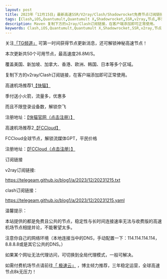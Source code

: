 ```yaml
---
layout: post
title: 2023年「12月15日」最新高速SSR/V2ray/Clash/Shadowrocket免费节点订阅链接
tags: [Clash,iOS,Quantumult,Quantumult X,Shadowrocket,SSR,v2ray,节点,苹果,小火箭,订阅链]
description: Maven 复制下方的v2ray/Clash订阅链接，在客户端添加即可正常使用。
keywords: Clash,iOS,Quantumult,Quantumult X,Shadowrocket,SSR,v2ray,节点,苹果,小火箭,订阅链接
---
```


关注[「TG频道」](https://t.me/+Nz3-ybO4nwMzMDU1) 可第一时间获得节点更新消息，还可解锁神秘高速节点！

本次更新共50个可用节点，最高速度26.8M/S。

覆盖美国、新加坡、加拿大、香港、欧洲、韩国、日本等多个区域。

复制下方的v2ray/Clash订阅链接，在客户端添加即可正常使用。

高速机场推荐1[【快猫】](https://tg-nav.github.io/nodeshare/)

季付送小火箭，流量多，优惠多

而且不限登录设备数，解锁奈飞

注册地址：[【快猫官网（点击注册）】](https://tg-nav.github.io/nodeshare/)

<!--高速机场推荐2[【星链云】](https://starlinkcloud.cc/#/register?code=WJO2rjEq)

原生支持解锁流媒体，内容包括 Netflix、Disney、HBO、TVB、Happyon、AbemaTV 等在内的多种流媒体视频

解锁奈飞迪士尼

注册地址：[【星链云官网（点击注册）】](https://starlinkcloud.cc/#/register?code=WJO2rjEq)-->

高速机场推荐2[【FCCloud】](https://88cloud.dpdns.org/#/register?code=LSpR3sOK)

FCCloud全球节点，解锁流媒体GPT，平民价格

注册地址：[【FCCloud（点击注册）】](https://88cloud.dpdns.org/#/register?code=LSpR3sOK)

订阅链接

v2ray订阅链接:

https://telegeam.github.io/blog1/a/2023/12/20231215.txt

clash订阅链接：

https://telegeam.github.io/blog1/a/2023/12/20231215.yaml

温馨提示：

本站提供的都是免费且公共的节点，稳定性与长时间连接速率无法与收费版的高速机场节点相提并论，不能奢望太多。

注意你自己的网络环境（本地连接当中的DNS，手动配置一下：114.114.114.114，8.8.8.8或是其它公共的DNS。）

如果某个网址无法代理访问，可切换到全局代理模式，一般可解决。

如需付费机场节点请前往[「 极速云」](https://88cloud.dpdns.org/#/register?code=LSpR3sOK) ，博主倾力推荐，三年稳定运营，全球高速节点8k无压力！